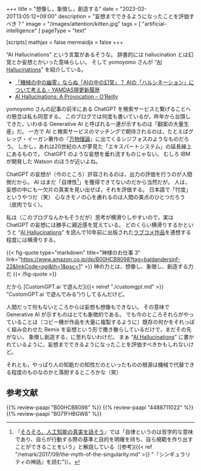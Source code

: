 +++
title = "想像し，象徴し，創造する"
date =  "2023-02-20T13:05:12+09:00"
description = "妄想までできるようになったことを評価すべき？"
image = "/images/attention/kitten.jpg"
tags = [ "artificial-intelligence" ]
pageType = "text"

[scripts]
  mathjax = false
  mermaidjs = false
+++

“AI Hallucinations” という言葉があるそうな。
辞書的には hallucination とは幻覚とか妄想とかいった意味らしい。
そして yomoyomo さんが “[AI Hallucinations]” を紹介している。

- [「機械の中の幽霊」ならぬ「AIの中の幻覚」？ AIの「ハルシネーション」について考える - YAMDAS現更新履歴](https://yamdas.hatenablog.com/entry/20230220/ai-hallucination)
- [AI Hallucinations: A Provocation – O’Reilly][AI Hallucinations]

yomoyomo さんの記事の前半にある ChatGPT を検索サービスと繋げることへの懸念は私も同意する。
このブログでは何度も書いているが，昨年から台頭してきた，いわゆる Generative AI と呼ばれる一連が示すものは「翻案の大量生産」だ。
一方で AI と検索サービスのマッチングで期待されるのは，たとえばグレッグ・イーガン著作の『[万物理論](https://www.amazon.co.jp/dp/4488711022?tag=baldandersinf-22&linkCode=ogi&th=1&psc=1)』に出てくるシジフォスのようなものだろう。
しかし，あれは20世紀の人が夢見た「エキスパートシステム」の延長線上にあるもので， ChatGPT のような妄想を垂れ流すものじゃない。
むしろ IBM が開発した Watson のほうが近いよね。

ChatGPT の妄想が（今のところ）許容されるのは，出力の評価を行うのが人間側だから。
AI はまだ「自律性[^ai1]」を獲得できてないのだから当然だが。
人は，妄想の中にも一欠片の真実を見い出せば，それを評価する。
日本語で「忖度」というやつだ（笑） 心なきモノの心を慮れるのは人間の美点のひとつだろう（皮肉でなく）。

[^ai1]: 『[そろそろ、人工知能の真実を話そう](https://www.amazon.co.jp/dp/B071FHBGW8?tag=baldandersinf-22&linkCode=ogi&th=1&psc=1)』では「自律というのは哲学的な意味であり、自らが行動する際の基準と目的を明確を持ち、自ら規範を作り出すことができることをいう」と解説している（[参考]({{< ref "/remark/2017/09/the-myth-of-the-singularity.md" >}} "『シンギュラリティの神話』を読む")）。

私は（このブログなんかもそうだが）思考が横滑りしやすいので，実は ChatGPT の妄想には勝手に親近感を覚えている。
どのくらい横滑りするかというと “[AI Hallucinations]” を読んで10年前に出版された[ラブコメ作品](https://www.amazon.co.jp/dp/B00HCB8098?tag=baldandersinf-22&linkCode=ogi&th=1&psc=1 "神様のお仕事 3")を連想する程度には横滑りする。

{{< fig-quote type="markdown" title="神様のお仕事 3" link="https://www.amazon.co.jp/dp/B00HCB8098?tag=baldandersinf-22&linkCode=ogi&th=1&psc=1" >}}
神の力とは、想像し、象徴し、創造する力だ
{{< /fig-quote >}}

だから [CustomGPT.ai で遊んだ]({{< relref "./customgpt.md" >}} "CustomGPT.ai で遊んでみる")りしてるんだけど。

人間だって何もないところからは妄想も想像もできない。
その意味で Generative AI が示すものはとても象徴的である。
でも今のところそれらがやっていることは（コピー機が作品を大量に複製するように）既存の何かをそれっぽく組み合わせた Remix を妄想という形で撒き散らしているだけで，まだその先がない。
象徴し創造する，に至れないわけだ。
まぁ “[AI Hallucinations]” に書かれているように，妄想までできるようになったことを評価すべきかもしれないけど。

それとも，やっぱり人の知能だの知性だのといったものの根源は機械で代替できる程度のものなのかと落胆するところかな（笑）

[AI Hallucinations]: https://www.oreilly.com/radar/ai-hallucinations-a-provocation/ "AI Hallucinations: A Provocation – O’Reilly"

## 参考文献

{{% review-paapi "B00HCB8098" %}} <!-- 神様のお仕事 3 -->
{{% review-paapi "4488711022" %}} <!-- 万物理論 -->
{{% review-paapi "B071FHBGW8" %}} <!-- 人工知能の真実を話そう -->
